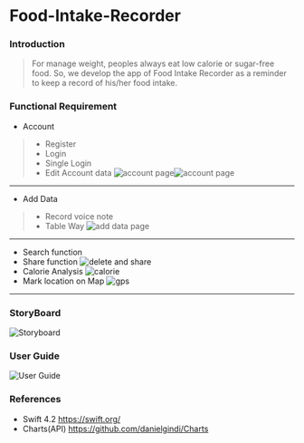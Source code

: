 # Food-Intake-Recorder
### Introduction
> For manage weight, peoples always eat low calorie or sugar-free food. So, we develop the app of Food Intake Recorder as a reminder to keep a record of his/her food intake.

### Functional Requirement
* Account
> - Register
>  - Login
>  - Single Login
>  - Edit Account data
![account page](/image/SignUp.png)![account page](/image/Login.png)
--------------------------------------
* Add Data
> - Record voice note
>  - Table Way
![add data page](/image/addData.png)
--------------------------------------
* Search function
* Share function
![delete and share](/image/dalete.png)
* Calorie Analysis
![calorie](/image/Calorie.png)
* Mark location on Map
![gps](/image/map.png)
-------------------------------------

### StoryBoard
![Storyboard](/image/Storyboard.png)

### User Guide
![User Guide](/image/User_guide.png)

### References
+ Swift 4.2
https://swift.org/
+ Charts(API)
https://github.com/danielgindi/Charts
